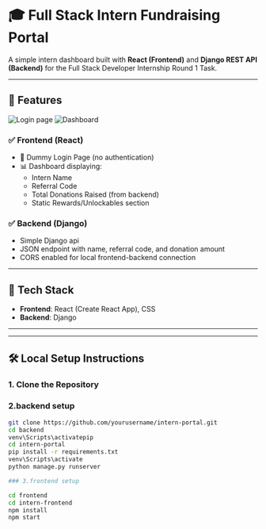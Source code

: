 # 🎓 Full Stack Intern Fundraising Portal

A simple intern dashboard built with **React (Frontend)** and **Django REST API (Backend)** for the Full Stack Developer Internship Round 1 Task.

---

## 🌟 Features

![Login page](https://drive.google.com/file/d/1ibtD5-7rWvQEyrqU9aDp-TxDmyyBrZ8K/view)
![Dashboard](https://drive.google.com/file/d/1iej5IzynFZLcnjfzITvgr_g3ugoqzosG/view)



### ✅ Frontend (React)
- 🔐 Dummy Login Page (no authentication)
- 📊 Dashboard displaying:
  - Intern Name
  - Referral Code 
  - Total Donations Raised (from backend)
  - Static Rewards/Unlockables section

### ✅ Backend (Django)
- Simple Django api
- JSON endpoint with name, referral code, and donation amount
- CORS enabled for local frontend-backend connection

---

## 🔧 Tech Stack

- **Frontend**: React (Create React App), CSS
- **Backend**: Django

---


---

## 🛠 Local Setup Instructions

### 1. Clone the Repository
### 2.backend setup


```bash
git clone https://github.com/yourusername/intern-portal.git
cd backend
venv\Scripts\activatepip
cd intern-portal
pip install -r requirements.txt
venv\Scripts\activate
python manage.py runserver

### 3.frontend setup

cd frontend
cd intern-frontend
npm install
npm start
